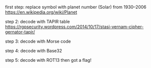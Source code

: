 first step:
replace symbol with planet number (Solar) from 1930–2006
https://en.wikipedia.org/wiki/Planet

step 2:
decode with TAPIR table
https://rgpsecurity.wordpress.com/2014/10/17/stasi-vernam-cipher-gernator-tapir/

step 3:
decode with Morse code

step 4:
decode with Base32

step 5:
decode with ROT13 then got a flag!
